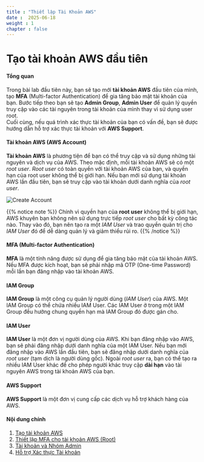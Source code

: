 ```yaml
---
title : "Thiết lập Tài Khoản AWS"
date :  2025-06-18 
weight : 1 
chapter : false
---
```


# Tạo tài khoản AWS đầu tiên

#### Tổng quan
Trong bài lab đầu tiên này, bạn sẽ tạo mới **tài khoản AWS** đầu tiên của mình, tạo **MFA** (Multi-factor Authentication) để gia tăng bảo mật tài khoản của bạn. Bước tiếp theo bạn sẽ tạo **Admin Group**, **Admin User** để quản lý quyền truy cập vào các tài nguyên trong tài khoản của mình thay vì sử dụng user root.\
Cuối cùng, nếu quá trình xác thực tài khoản của bạn có vấn đề, bạn sẽ được hướng dẫn hỗ trợ xác thực tài khoản với **AWS Support**.

#### Tài khoản AWS (AWS Account)
**Tài khoản AWS** là phương tiện để bạn có thể truy cập và sử dụng những tài nguyên và dịch vụ của AWS. Theo mặc định, mỗi tài khoản AWS sẽ có một *root user*. *Root user* có toàn quyền với tài khoản AWS của bạn, và quyền hạn của root user không thể bị giới hạn. Nếu bạn mới sử dụng tài khoản AWS lần đầu tiên, bạn sẽ truy cập vào tài khoản dưới danh nghĩa của *root user*.

![Create Account](/images/1/0001.png?featherlight=false&width=90pc)

{{% notice note %}}
Chính vì quyền hạn của **root user** không thể bị giới hạn, AWS khuyên bạn không nên sử dụng trực tiếp *root user* cho bất kỳ công tác nào. Thay vào đó, bạn nên tạo ra một *IAM User* và trao quyền quản trị cho *IAM User* đó để dễ dàng quản lý và giảm thiểu rủi ro.
{{% /notice %}}

#### MFA (Multi-factor Authentication)
**MFA** là một tính năng được sử dụng để gia tăng bảo mật của tài khoản AWS. Nếu MFA được kích hoạt, bạn sẽ phải nhập mã OTP (One-time Password) mỗi lần bạn đăng nhập vào tài khoản AWS.

#### IAM Group 
**IAM Group**  là một công cụ quản lý người dùng (*IAM User*) của AWS. Một IAM Group có thể chứa nhiều IAM User. Các IAM User ở trong một IAM Group đều hưởng chung quyền hạn mà IAM Group đó được gán cho.

#### IAM User
**IAM User** là một đơn vị người dùng của AWS. Khi bạn đăng nhập vào AWS, bạn sẽ phải đăng nhập dưới danh nghĩa của một IAM User. Nếu bạn mới đăng nhập vào AWS lần đầu tiên, bạn sẽ đăng nhập dưới danh nghĩa của *root user* (tạm dịch là người dùng gốc). Ngoài *root user* ra, bạn có thể tạo ra nhiều IAM User khác để cho phép người khác truy cập **dài hạn** vào tài nguyên AWS trong tài khoản AWS của bạn.


#### AWS Support
**AWS Support** là một đơn vị cung cấp các dịch vụ hỗ trợ khách hàng của AWS.


#### Nội dung chính

1. [Tạo tài khoản AWS](1-create-new-aws-account/)
2. [Thiết lập MFA cho tài khoản AWS (Root)](2-mfa-setup-for-aws-user-(root)/)
3. [Tài khoản và Nhóm Admin](3-create-admin-user-and-group/)
4. [Hỗ trợ Xác thực Tài khoản](4-verify-new-account/)